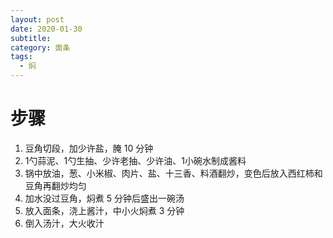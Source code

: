 ```yaml
---
layout: post
date: 2020-01-30
subtitle: 
category: 面条
tags:
  - 焖
---
```


# 步骤

1. 豆角切段，加少许盐，腌 10 分钟
2. 1勺蒜泥、1勺生抽、少许老抽、少许油、1小碗水制成酱料
3. 锅中放油，葱、小米椒、肉片、盐、十三香、料酒翻炒，变色后放入西红柿和豆角再翻炒均匀
4. 加水没过豆角，焖煮 5 分钟后盛出一碗汤
5. 放入面条，浇上酱汁，中小火焖煮 3 分钟
6. 倒入汤汁，大火收汁
